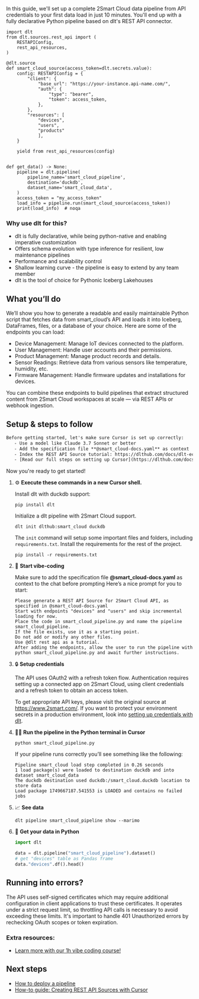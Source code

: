 In this guide, we'll set up a complete 2Smart Cloud data pipeline from API credentials to your first data load in just 10 minutes. You'll end up with a fully declarative Python pipeline based on dlt's REST API connector.

```python-outcome
import dlt
from dlt.sources.rest_api import (
    RESTAPIConfig,
    rest_api_resources,
)

@dlt.source
def smart_cloud_source(access_token=dlt.secrets.value):
    config: RESTAPIConfig = {
        "client": {
            "base_url": "https://your-instance.api-name.com/",
            "auth": {
                "type": "bearer",
                "token": access_token,
            },
        },
        "resources": [
            "devices",
            "users",
            "products"
            ],
    }

    yield from rest_api_resources(config)


def get_data() -> None:
    pipeline = dlt.pipeline(
        pipeline_name='smart_cloud_pipeline',
        destination='duckdb',
        dataset_name='smart_cloud_data', 
    )
    access_token = "my_access_token"
    load_info = pipeline.run(smart_cloud_source(access_token))
    print(load_info)  # noqa
```

### Why use dlt for this?

- dlt is fully declarative, while being python-native and enabling imperative customization
- Offers schema evolution with type inference for resilient, low maintenance pipelines
- Performance and scalability control
- Shallow learning curve - the pipeline is easy to extend by any team member
- dlt is the tool of choice for Pythonic Iceberg Lakehouses

## What you’ll do

We’ll show you how to generate a readable and easily maintainable Python script that fetches data from smart_cloud’s API and loads it into Iceberg, DataFrames, files, or a database of your choice. Here are some of the endpoints you can load:

- Device Management: Manage IoT devices connected to the platform.
- User Management: Handle user accounts and their permissions.
- Product Management: Manage product records and details.
- Sensor Readings: Retrieve data from various sensors like temperature, humidity, etc.
- Firmware Management: Handle firmware updates and installations for devices.

You can combine these endpoints to build pipelines that extract structured content from 2Smart Cloud workspaces at scale — via REST APIs or webhook ingestion.

## Setup & steps to follow

```default
Before getting started, let's make sure Cursor is set up correctly:
   - Use a model like Claude 3.7 Sonnet or better
   - Add the specification file **@smart_cloud-docs.yaml** as context
   - Index the REST API Source tutorial: https://dlthub.com/docs/dlt-ecosystem/verified-sources/rest_api/ and add it to context as **@dlt rest api**
   - [Read our full steps on setting up Cursor](https://dlthub.com/docs/dlt-ecosystem/llm-tooling/cursor-restapi#23-configuring-cursor-with-documentation)
```

Now you're ready to get started! 

1. ⚙️ **Execute these commands in a new Cursor shell.**
    
    Install dlt with duckdb support:
    ```shell
    pip install dlt
    ```

    Initialize a dlt pipeline with 2Smart Cloud support.
    ```shell
    dlt init dlthub:smart_cloud duckdb
    ```

    The `init` command will setup some important files and folders, including `requirements.txt`. Install the requirements for the rest of the project.
    ```shell
    pip install -r requirements.txt
    ```
    
2. 🤠 **Start vibe-coding**
    
    Make sure to add the specification file **@smart_cloud-docs.yaml** as context to the chat before prompting
    Here’s a nice prompt for you to start: 
    
    ```prompt
    Please generate a REST API Source for 2Smart Cloud API, as specified in @smart_cloud-docs.yaml 
    Start with endpoints "devices" and "users" and skip incremental loading for now. 
    Place the code in smart_cloud_pipeline.py and name the pipeline smart_cloud_pipeline. 
    If the file exists, use it as a starting point. 
    Do not add or modify any other files. 
    Use @dlt rest api as a tutorial. 
    After adding the endpoints, allow the user to run the pipeline with python smart_cloud_pipeline.py and await further instructions.
    ```

    
3. 🔒 **Setup credentials** 
    
    The API uses OAuth2 with a refresh token flow. Authentication requires setting up a connected app on 2Smart Cloud, using client credentials and a refresh token to obtain an access token.
    
    To get appropriate API keys, please visit the original source at https://www.2smart.com/.
    If you want to protect your environment secrets in a production environment, look into [setting up credentials with dlt](https://dlthub.com/docs/walkthroughs/add_credentials).
    
4. 🏃‍♀️ **Run the pipeline in the Python terminal in Cursor**
    
    ```shell
    python smart_cloud_pipeline.py
    ```
    
    If your pipeline runs correctly you’ll see something like the following:
    
    ```shell
    Pipeline smart_cloud load step completed in 0.26 seconds
    1 load package(s) were loaded to destination duckdb and into dataset smart_cloud_data
    The duckdb destination used duckdb:/smart_cloud.duckdb location to store data
    Load package 1749667187.541553 is LOADED and contains no failed jobs
    ```
    
5. 📈 **See data**
    
    ```shell
    dlt pipeline smart_cloud_pipeline show --marimo
    ```
    
6. 🐍 **Get your data in Python**
    
    ```python
    import dlt

   data = dlt.pipeline("smart_cloud_pipeline").dataset()
   # get "devices" table as Pandas frame
   data."devices".df().head()
    ```

## Running into errors?

The API uses self-signed certificates which may require additional configuration in client applications to trust these certificates. It operates under a strict request limit, so throttling API calls is necessary to avoid exceeding these limits. It's important to handle 401 Unauthorized errors by rechecking OAuth scopes or token expiration.

### Extra resources:

- [Learn more with our 1h vibe coding course!](https://www.youtube.com/watch?v=GGid70rnJuM)

## Next steps

- [How to deploy a pipeline](https://dlthub.com/docs/walkthroughs/deploy-a-pipeline)
- [How-to guide: Creating REST API Sources with Cursor](https://dlthub.com/docs/dlt-ecosystem/llm-tooling/cursor-restapi)